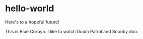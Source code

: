 # hello-world
Here's to a hopeful future!

This is Blue Corbyn. 
I like to watch Doom Patrol and Scooby doo. 
